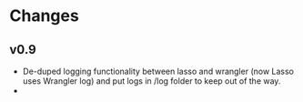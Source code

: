 # Changes

## v0.9

- De-duped logging functionality between lasso and wrangler (now Lasso uses Wrangler log) and put logs in /log folder to keep out of the way. 
- 

